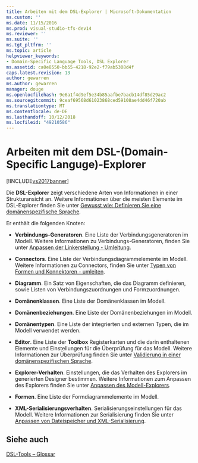 ```yaml
---
title: Arbeiten mit dem DSL-Explorer | Microsoft-Dokumentation
ms.custom: ''
ms.date: 11/15/2016
ms.prod: visual-studio-tfs-dev14
ms.reviewer: ''
ms.suite: ''
ms.tgt_pltfrm: ''
ms.topic: article
helpviewer_keywords:
- Domain-Specific Language Tools, DSL Explorer
ms.assetid: ca0e8550-bb55-4218-92e2-f79ab5308d4f
caps.latest.revision: 13
author: gewarren
ms.author: gewarren
manager: douge
ms.openlocfilehash: 9e6a1f4d9ef5e34b85aafbe7bacb14df85d29ac2
ms.sourcegitcommit: 9ceaf69568d61023868ced59108ae4dd46f720ab
ms.translationtype: MT
ms.contentlocale: de-DE
ms.lasthandoff: 10/12/2018
ms.locfileid: "49210586"
---
```

# <a name="working-with-the-domain-specific-language-explorer"></a>Arbeiten mit dem DSL-(Domain-Specific Languge)-Explorer
[!INCLUDE[vs2017banner](../includes/vs2017banner.md)]

Die **DSL-Explorer** zeigt verschiedene Arten von Informationen in einer Strukturansicht an. Weitere Informationen über die meisten Elemente im DSL-Explorer finden Sie unter [Gewusst wie: Definieren Sie eine domänenspezifische Sprache](../modeling/how-to-define-a-domain-specific-language.md).  
  
 Er enthält die folgenden Knoten:  
  
-   **Verbindungs-Generatoren**. Eine Liste der Verbindungsgeneratoren im Modell. Weitere Informationen zu Verbindungs-Generatoren, finden Sie unter [Anpassen der Linkerstellung - Umleitung](../misc/customizing-link-creation-redirection.md).  
  
-   **Connectors**. Eine Liste der Verbindungsdiagrammelemente im Modell. Weitere Informationen zu Connectors, finden Sie unter [Typen von Formen und Konnektoren - umleiten](../misc/types-of-shapes-and-connectors-redirect.md).  
  
-   **Diagramm**. Ein Satz von Eigenschaften, die das Diagramm definieren, sowie Listen von Verbindungszuordnungen und Formzuordnungen.  
  
-   **Domänenklassen**. Eine Liste der Domänenklassen im Modell.  
  
-   **Domänenbeziehungen**. Eine Liste der Domänenbeziehungen im Modell.  
  
-   **Domänentypen**. Eine Liste der integrierten und externen Typen, die im Modell verwendet werden.  
  
-   **Editor**. Eine Liste der **Toolbox** Registerkarten und die darin enthaltenen Elemente und Einstellungen für die Überprüfung für das Modell. Weitere Informationen zur Überprüfung finden Sie unter [Validierung in einer domänenspezifischen Sprache](../modeling/validation-in-a-domain-specific-language.md).  
  
-   **Explorer-Verhalten**. Einstellungen, die das Verhalten des Explorers im generierten Designer bestimmen. Weitere Informationen zum Anpassen des Explorers finden Sie unter [Anpassen des Modell-Explorers](../modeling/customizing-the-model-explorer.md).  
  
-   **Formen**. Eine Liste der Formdiagrammelemente im Modell.  
  
-   **XML-Serialisierungsverhalten**. Serialisierungseinstellungen für das Modell. Weitere Informationen zur Serialisierung finden Sie unter [Anpassen von Dateispeicher und XML-Serialisierung](../modeling/customizing-file-storage-and-xml-serialization.md).  
  
## <a name="see-also"></a>Siehe auch  
 [DSL-Tools – Glossar](http://msdn.microsoft.com/en-us/ca5e84cb-a315-465c-be24-76aa3df276aa)



